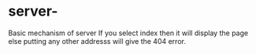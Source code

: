 # server-
Basic mechanism of server
If you select index then it will display the page else putting any other addresss will give the 404 error.
